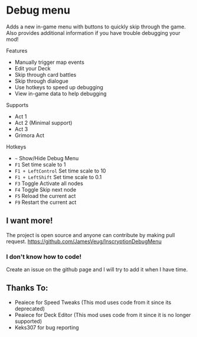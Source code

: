 # Debug menu

Adds a new in-game menu with buttons to quickly skip through the game.
Also provides additional information if you have trouble debugging your mod!

Features
- Manually trigger map events
- Edit your Deck
- Skip through card battles
- Skip through dialogue
- Use hotkeys to speed up debugging
- View in-game data to help debugging

Supports
- Act 1
- Act 2 (Minimal support)
- Act 3
- Grimora Act


Hotkeys
- `~` Show/Hide Debug Menu
- `F1` Set time scale to 1
- `F1 + LeftControl` Set time scale to 10
- `F1 + LeftShift` Set time scale to 0.1
- `F3` Toggle Activate all nodes
- `F4` Toggle Skip next node
- `F5` Reload the current act
- `F9` Restart the current act

## I want more!

The project is open source and anyone can contribute by making pull request.
https://github.com/JamesVeug/InscryptionDebugMenu

### I don't know how to code!
Create an issue on the github page and I will try to add it when I have time.


## Thanks To:
- Peaiece for Speed Tweaks (This mod uses code from it since its deprecated)
- Peaiece for Deck Editor (This mod uses code from it since it is no longer supported)
- Keks307 for bug reporting